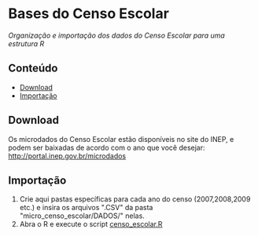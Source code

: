 Bases do Censo Escolar
========

_Organização e importação dos dados do Censo Escolar para uma estrutura R_

## Conteúdo

- [Download](#download)
- [Importação](#importacao)

## Download

Os microdados do Censo Escolar estão disponíveis no site do INEP, e podem ser baixadas de acordo com o ano que você desejar: <a href="http://portal.inep.gov.br/microdados" target="_blank">http://portal.inep.gov.br/microdados</a>

## Importação

1. Crie aqui pastas específicas para cada ano do censo (2007,2008,2009 etc.) e insira os arquivos ".CSV" da pasta "micro_censo_escolar/DADOS/" nelas.
2. Abra o R e execute o script <a href="https://github.com/professorvirtual/educadata/blob/master/bases/censo_escolar/censo_escolar.R" target="_blank">censo_escolar.R</a>

